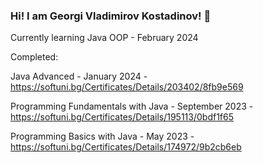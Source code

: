### Hi! I am Georgi Vladimirov Kostadinov! 👋

Currently learning Java OOP - February 2024

Completed:

Java Advanced - January 2024 - https://softuni.bg/Certificates/Details/203402/8fb9e569

Programming Fundamentals with Java - September 2023 - https://softuni.bg/Certificates/Details/195113/0bdf1f65

Programming Basics with Java - May 2023 - https://softuni.bg/Certificates/Details/174972/9b2cb6eb

<!--
**georgi571/georgi571** is a ✨ _special_ ✨ repository because its `README.md` (this file) appears on your GitHub profile.

Here are some ideas to get you started:

- 🔭 I’m currently working on ...
- 🌱 I’m currently learning ...
- 👯 I’m looking to collaborate on ...
- 🤔 I’m looking for help with ...
- 💬 Ask me about ...
- 📫 How to reach me: ...
- 😄 Pronouns: ...
- ⚡ Fun fact: ...
-->
